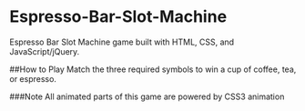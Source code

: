 Espresso-Bar-Slot-Machine
=====================

Espresso Bar Slot Machine game built with HTML, CSS, and JavaScript/jQuery.

##How to Play
Match the three required symbols to win a cup of coffee, tea, or espresso.


###Note
All animated parts of this game are powered by CSS3 animation



